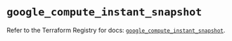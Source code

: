 # `google_compute_instant_snapshot`

Refer to the Terraform Registry for docs: [`google_compute_instant_snapshot`](https://registry.terraform.io/providers/hashicorp/google/6.27.0/docs/resources/compute_instant_snapshot).
